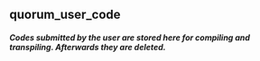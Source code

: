 ## quorum_user_code
##### Codes submitted by the user are stored here for compiling and transpiling. Afterwards they are deleted.
